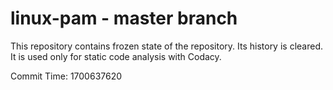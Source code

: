 # linux-pam - master branch

This repository contains frozen state of the repository.
Its history is cleared. It is used only for static code
analysis with Codacy.

Commit Time: 1700637620